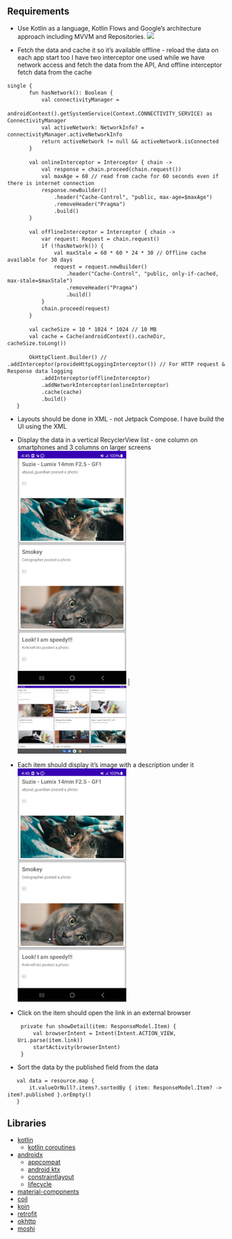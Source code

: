 ## Requirements

- Use Kotlin as a language, Kotlin Flows and Google’s architecture approach including MVVM and
  Repositories.
  <img src="images/architecture.png" width="250px" />

- Fetch the data and cache it so it’s available offline - reload the data on each app start too
  I have two interceptor one used while we have network access and fetch the data from the API, And
  offline interceptor fetch data from the cache

 ```` 
 single {
        fun hasNetwork(): Boolean {
            val connectivityManager =
                androidContext().getSystemService(Context.CONNECTIVITY_SERVICE) as ConnectivityManager
            val activeNetwork: NetworkInfo? = connectivityManager.activeNetworkInfo
            return activeNetwork != null && activeNetwork.isConnected
        }

        val onlineInterceptor = Interceptor { chain ->
            val response = chain.proceed(chain.request())
            val maxAge = 60 // read from cache for 60 seconds even if there is internet connection
            response.newBuilder()
                .header("Cache-Control", "public, max-age=$maxAge")
                .removeHeader("Pragma")
                .build()
        }

        val offlineInterceptor = Interceptor { chain ->
            var request: Request = chain.request()
            if (!hasNetwork()) {
                val maxStale = 60 * 60 * 24 * 30 // Offline cache available for 30 days
                request = request.newBuilder()
                    .header("Cache-Control", "public, only-if-cached, max-stale=$maxStale")
                    .removeHeader("Pragma")
                    .build()
            }
            chain.proceed(request)
        }

        val cacheSize = 10 * 1024 * 1024 // 10 MB
        val cache = Cache(androidContext().cacheDir, cacheSize.toLong())

        OkHttpClient.Builder() // .addInterceptor(provideHttpLoggingInterceptor()) // For HTTP request & Response data logging
            .addInterceptor(offlineInterceptor)
            .addNetworkInterceptor(onlineInterceptor)
            .cache(cache)
            .build()
    } 

````

- Layouts should be done in XML - not Jetpack Compose.
  I have build the UI using the XML

- Display the data in a vertical RecyclerView list - one column on smartphones and 3 columns on  larger screens
  <img src="images/onelinedata.png" width="250px" /> | <img src="images/largerscreens.png" width="250px" />
  
- Each item should display it’s image with a description under it
  <img src="images/onelinedata.png" width="250px" />

- Click on the item should open the link in an external browser
   ```
    private fun showDetail(item: ResponseModel.Item) {
        val browserIntent = Intent(Intent.ACTION_VIEW, Uri.parse(item.link))
        startActivity(browserIntent)
    }
  ```


- Sort the data by the published field from the data

 ```
    val data = resource.map {
        it.valueOrNull?.items?.sortedBy { item: ResponseModel.Item? -> item?.published }.orEmpty()
    }
   ```
    

## Libraries
* [kotlin](https://kotlinlang.org/)
  * [kotlin coroutines](https://github.com/Kotlin/kotlinx.coroutines)
* [androidx](https://developer.android.com/jetpack/androidx)
  * [appcompat](https://developer.android.com/jetpack/androidx/releases/appcompat)
  * [android ktx](https://developer.android.com/kotlin/ktx)
  * [constraintlayout](https://developer.android.com/reference/android/support/constraint/ConstraintLayout)
  * [lifecycle](https://developer.android.com/jetpack/androidx/releases/lifecycle)
* [material-components](https://github.com/material-components/material-components-android)
* [coil](https://github.com/coil-kt/coil)
* [koin](https://github.com/InsertKoinIO/koin)
* [retrofit](https://github.com/square/retrofit)
* [okhttp](https://github.com/square/okhttp)
* [moshi](https://github.com/square/moshi)
